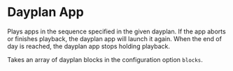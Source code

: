 # Dayplan App

Plays apps in the sequence specified in the given dayplan. If the app aborts or finishes playback, the dayplan app will launch it again. When the end of day is reached, the dayplan app stops holding playback.

Takes an array of dayplan blocks in the configuration option `blocks`.
